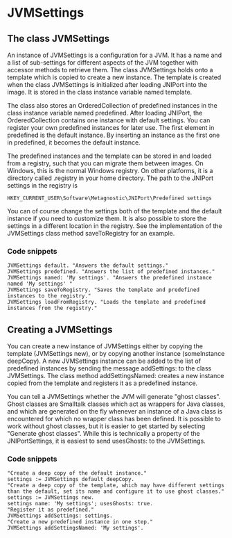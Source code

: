 # JVMSettings

## The class JVMSettings

An instance of JVMSettings is a configuration for a JVM. It has a name and a list of sub-settings for different aspects of the JVM together with accessor methods to retrieve them. The class JVMSettings holds onto a template which is copied to create a new instance. The template is created when the class JVMSettings is initialized after loading JNIPort into the image. It is stored in the class instance variable named template.

The class also stores an OrderedCollection of predefined instances in the class instance variable named predefined. After loading JNIPort, the OrderedCollection contains one instance with default settings. You can register your own predefined instances for later use. The first element in predefined is the default instance. By inserting an instance as the first one in predefined, it becomes the default instance.

The predefined instances and the template can be stored in and loaded from a registry, such that you can migrate them between images. On Windows, this is the normal Windows registry. On other platforms, it is a directory called .registry in your home directory. The path to the JNIPort settings in the registry is

`HKEY_CURRENT_USER\Software\Metagnostic\JNIPort\Predefined settings`

You can of course change the settings both of the template and the default instance if you need to customize them. It is also possible to store the settings in a different location in the registry. See the implementation of the JVMSettings class method saveToRegistry for an example.

### Code snippets

```smalltalk
JVMSettings default. "Answers the default settings."
JVMSettings predefined. "Answers the list of predefined instances."
JVMSettings named: 'My settings'. "Answers the predefined instance named 'My settings' "
JVMSettings saveToRegistry. "Saves the template and predefined instances to the registry."
JVMSettings loadFromRegistry. "Loads the template and predefined instances from the registry."
```

## Creating a JVMSettings

You can create a new instance of JVMSettings either by copying the template (JVMSettings new), or by copying another instance (someInstance deepCopy). A new JVMSettings instance can be added to the list of predefined instances by sending the message addSettings: to the class JVMSettings. The class method addSettingsNamed: creates a new instance copied from the template and registers it as a predefined instance.

You can tell a JVMSettings whether the JVM will generate "ghost classes". Ghost classes are Smalltalk classes which act as wrappers for Java classes, and which are generated on the fly whenever an instance of a Java class is encountered for which no wrapper class has been defined. It is possible to work without ghost classes, but it is easier to get started by selecting "Generate ghost classes". While this is technically a property of the JNIPortSettings, it is easiest to send usesGhosts: to the JVMSettings.

### Code snippets

```smalltalk
"Create a deep copy of the default instance."
settings := JVMSettings default deepCopy.
"Create a deep copy of the template, which may have different settings  than the default, set its name and configure it to use ghost classes."
settings := JVMSettings new.
settings name: 'My settings'; usesGhosts: true.
"Register it as predefined."
JVMSettings addSettings: settings.
"Create a new predefined instance in one step."
JVMSettings addSettingsNamed: 'My settings'.
```